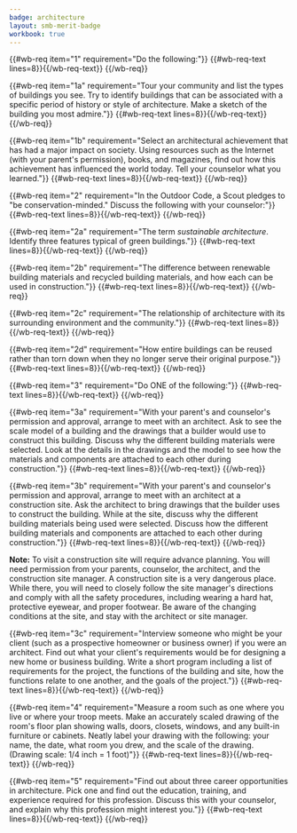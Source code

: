 ```yaml
---
badge: architecture
layout: smb-merit-badge
workbook: true
---
```



{{#wb-req item="1" requirement="Do the following:"}}
{{#wb-req-text lines=8}}{{/wb-req-text}}
{{/wb-req}}

{{#wb-req item="1a" requirement="Tour your community and list the types of buildings you see. Try to identify buildings that can be associated with a specific period of history or style of architecture. Make a sketch of the building you most admire."}}
{{#wb-req-text lines=8}}{{/wb-req-text}}
{{/wb-req}}

{{#wb-req item="1b" requirement="Select an architectural achievement that has had a major impact on society. Using resources such as the Internet (with your parent's permission), books, and magazines, find out how this achievement has influenced the world today. Tell your counselor what you learned."}}
{{#wb-req-text lines=8}}{{/wb-req-text}}
{{/wb-req}}

{{#wb-req item="2" requirement="In the Outdoor Code, a Scout pledges to \"be conservation-minded.\" Discuss the following with your counselor:"}}
{{#wb-req-text lines=8}}{{/wb-req-text}}
{{/wb-req}}

{{#wb-req item="2a" requirement="The term *sustainable architecture*. Identify three features typical of green buildings."}}
{{#wb-req-text lines=8}}{{/wb-req-text}}
{{/wb-req}}

{{#wb-req item="2b" requirement="The difference between renewable building materials and recycled building materials, and how each can be used in construction."}}
{{#wb-req-text lines=8}}{{/wb-req-text}}
{{/wb-req}}

{{#wb-req item="2c" requirement="The relationship of architecture with its surrounding environment and the community."}}
{{#wb-req-text lines=8}}{{/wb-req-text}}
{{/wb-req}}

{{#wb-req item="2d" requirement="How entire buildings can be reused rather than torn down when they no longer serve their original purpose."}}
{{#wb-req-text lines=8}}{{/wb-req-text}}
{{/wb-req}}

{{#wb-req item="3" requirement="Do ONE of the following:"}}
{{#wb-req-text lines=8}}{{/wb-req-text}}
{{/wb-req}}

{{#wb-req item="3a" requirement="With your parent's and counselor's permission and approval, arrange to meet with an architect. Ask to see the scale model of a building and the drawings that a builder would use to construct this building. Discuss why the different building materials were selected. Look at the details in the drawings and the model to see how the materials and components are attached to each other during construction."}}
{{#wb-req-text lines=8}}{{/wb-req-text}}
{{/wb-req}}

{{#wb-req item="3b" requirement="With your parent's and counselor's permission and approval, arrange to meet with an architect at a construction site. Ask the architect to bring drawings that the builder uses to construct the building. While at the site, discuss why the different building materials being used were selected. Discuss how the different building materials and components are attached to each other during construction."}}
{{#wb-req-text lines=8}}{{/wb-req-text}}
{{/wb-req}}

**Note:** To visit a construction site will require advance planning. You will need permission from your parents, counselor, the architect, and the construction site manager. A construction site is a very dangerous place. While there, you will need to closely follow the site manager's directions and comply with all the safety procedures, including wearing a hard hat, protective eyewear, and proper footwear. Be aware of the changing conditions at the site, and stay with the architect or site manager.

{{#wb-req item="3c" requirement="Interview someone who might be your client (such as a prospective homeowner or business owner) if you were an architect. Find out what your client's requirements would be for designing a new home or business building. Write a short program including a list of requirements for the project, the functions of the building and site, how the functions relate to one another, and the goals of the project."}}
{{#wb-req-text lines=8}}{{/wb-req-text}}
{{/wb-req}}

{{#wb-req item="4" requirement="Measure a room such as one where you live or where your troop meets. Make an accurately scaled drawing of the room's floor plan showing walls, doors, closets, windows, and any built-in furniture or cabinets. Neatly label your drawing with the following: your name, the date, what room you drew, and the scale of the drawing. (Drawing scale: 1/4 inch = 1 foot)"}}
{{#wb-req-text lines=8}}{{/wb-req-text}}
{{/wb-req}}

{{#wb-req item="5" requirement="Find out about three career opportunities in architecture. Pick one and find out the education, training, and experience required for this profession. Discuss this with your counselor, and explain why this profession might interest you."}}
{{#wb-req-text lines=8}}{{/wb-req-text}}
{{/wb-req}}
